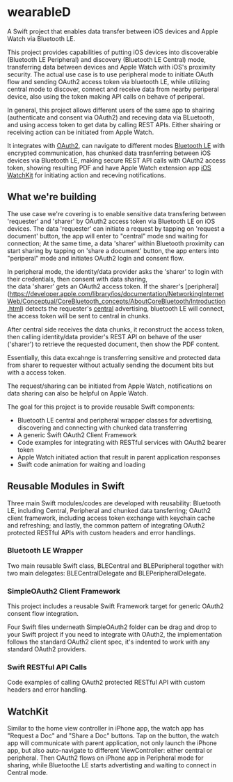 # wearableD
A Swift project that enables data transfer between iOS devices and Apple Watch via Bluetooth LE.

This project provides capabilities of putting iOS devices into discoverable (Bluetooth LE Peripheral) and discovery (Bluetooth LE Central) mode, transferring data between devices and Apple Watch with iOS's proximity security. The actual use case is to use peripheral mode to initiate OAuth flow and sending OAuth2 access token via bluetooth LE, while utilizing central mode to  discover, connect and receive data from nearby periperal device, also using the token making API calls on behave of periperal. 

In general, this project allows different users of the same app to shairing (authenticate and consent via OAuth2) and receving  data via BLuetooth, and using access token to get data by calling REST APIs. Either shairing or receiving action can be initiated from Apple Watch.

It integrates with [OAuth2](http://oauth.net/2/), can navigate to different modes [Bluetooth LE](http://en.wikipedia.org/wiki/Bluetooth_low_energy) with encrypted communication, has chunked data trasnferring between iOS devices via Bluetooth LE, making secure REST API calls with OAuth2 access token, showing resulting PDF and have Apple Watch extension app [iOS WatchKit](https://developer.apple.com/watchkit/) for initiating action and receving notifications.

## What we're building

The use case we're covering is to enable sensitive data transfering between 'requester' and 'sharer' by OAuth2 access token via Bluetooth LE on iOS devices.
The data 'requester' can initiate a request by tapping on 'request a document' button, the app will enter to "central" mode snd waiting for connection; At the same time, a data 'sharer' within Bluetooth proximity can start sharing
by tapping on 'share a document' button, the app enters into "periperal" mode and initiates OAuth2 login and consent flow. 

In peripheral mode, the identity/data provider asks the 'sharer' to login with their credentials, then consent with data sharing,   
the data 'sharer' gets an OAuth2 access token. If the sharer's [peripheral] (https://developer.apple.com/library/ios/documentation/NetworkingInternetWeb/Conceptual/CoreBluetooth_concepts/AboutCoreBluetooth/Introduction.html)
detects the requester's [central](https://developer.apple.com/library/ios/documentation/NetworkingInternetWeb/Conceptual/CoreBluetooth_concepts/AboutCoreBluetooth/Introduction.html)
advertising, bluetooth LE will connect, the access token will be sent to central in chunks. 

After central side receives the data chunks, it reconstruct the access token, then calling 
identity/data provider's REST API on behave of the user ('sharer') to retrieve the requested document, then show the PDF content. 

Essentially, this data excahnge is transferring sensitive and protected data from sharer to requester without
actually sending the document bits but with a access token.

The request/sharing can be initiated from Apple Watch, notifications on data sharing can also be helpful on Apple Watch. 

The goal for this project is to provide reusable Swift components: 

* Bluetooth LE central and peripheral wrapper classes for advertising, discovering and connecting with chunked data transferring
* A generic Swift OAuth2 Client Framework 
* Code examples for integrating with RESTful services with OAuth2 bearer token
* Apple Watch initiated action that result in parent application responses
* Swift code animation for waiting and loading

## Reusable Modules in Swift

Three main Swift modules/codes are developed with reusability: Bluetooth LE, including Central, Peripheral and chunked data tansferring; OAuth2 client framework, including access token exchange with keychain cache and refreshing; and lastly, the common pattern of integrating OAuth2 protected RESTful APIs with custom headers and error handlings.

### Bluetooth LE Wrapper

Two main reusable Swift class, BLECentral and BLEPeripheral together with two main delegates: BLECentralDelegate and BLEPeripheralDelegate.

### SimpleOAuth2 Client Framework

This project includes a reusable Swift Framework target for generic OAuth2 consent flow integration.

Four Swift files underneath SimpleOAuth2 folder can be drag and drop to your Swift project if you need to integrate with OAuth2, the implementation follows the standard OAuth2 client spec, it's indented to work with any standard OAuth2 providers.

### Swift RESTful API Calls

Code examples of calling OAuth2 protected RESTful API with custom headers and error handling.

## WatchKit

Similar to the home view controller in iPhone app, the watch app has "Request a Doc" and "Share a Doc" buttons. Tap on the button, the watch app will communicate with parent application, not only launch the iPhone app, but also auto-navigate to different ViewController: either central or peripheral. Then OAuth2 flows on iPhone app in Peripheral mode for sharing, while Bluetoothe LE starts advertisting and waiting to connect in Central mode. 
  

